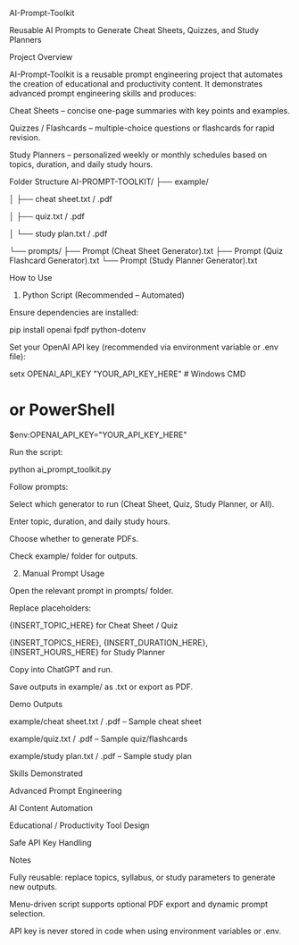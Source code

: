 AI-Prompt-Toolkit

Reusable AI Prompts to Generate Cheat Sheets, Quizzes, and Study Planners

Project Overview

AI-Prompt-Toolkit is a reusable prompt engineering project that automates the creation of educational and productivity content.
It demonstrates advanced prompt engineering skills and produces:

Cheat Sheets – concise one-page summaries with key points and examples.

Quizzes / Flashcards – multiple-choice questions or flashcards for rapid revision.

Study Planners – personalized weekly or monthly schedules based on topics, duration, and daily study hours.

Folder Structure
AI-PROMPT-TOOLKIT/
├── example/

│   ├── cheat sheet.txt / .pdf

│   ├── quiz.txt / .pdf

│   └── study plan.txt / .pdf

└── prompts/
    ├── Prompt (Cheat Sheet Generator).txt
    ├── Prompt (Quiz Flashcard Generator).txt
    └── Prompt (Study Planner Generator).txt
    

How to Use
1. Python Script (Recommended – Automated)

Ensure dependencies are installed:

pip install openai fpdf python-dotenv


Set your OpenAI API key (recommended via environment variable or .env file):

setx OPENAI_API_KEY "YOUR_API_KEY_HERE"   # Windows CMD
# or PowerShell
$env:OPENAI_API_KEY="YOUR_API_KEY_HERE"


Run the script:

python ai_prompt_toolkit.py


Follow prompts:

Select which generator to run (Cheat Sheet, Quiz, Study Planner, or All).

Enter topic, duration, and daily study hours.

Choose whether to generate PDFs.

Check example/ folder for outputs.

2. Manual Prompt Usage

Open the relevant prompt in prompts/ folder.

Replace placeholders:

{INSERT_TOPIC_HERE} for Cheat Sheet / Quiz

{INSERT_TOPICS_HERE}, {INSERT_DURATION_HERE}, {INSERT_HOURS_HERE} for Study Planner

Copy into ChatGPT and run.

Save outputs in example/ as .txt or export as PDF.

Demo Outputs

example/cheat sheet.txt / .pdf – Sample cheat sheet

example/quiz.txt / .pdf – Sample quiz/flashcards

example/study plan.txt / .pdf – Sample study plan

Skills Demonstrated

Advanced Prompt Engineering

AI Content Automation

Educational / Productivity Tool Design

Safe API Key Handling

Notes

Fully reusable: replace topics, syllabus, or study parameters to generate new outputs.

Menu-driven script supports optional PDF export and dynamic prompt selection.

API key is never stored in code when using environment variables or .env.
